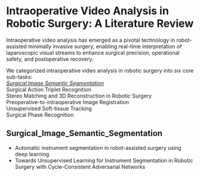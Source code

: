 # Intraoperative Video Analysis in Robotic Surgery: A Literature Review 

Intraoperative video analysis has emerged as a pivotal technology in robot-assisted minimally invasive surgery, enabling real-time interpretation of laparoscopic visual streams to enhance surgical precision, operational safety, and postoperative recovery. 

We categorized intraoperative video analysis in robotic surgery into six core sub-tasks:  
*[Surgical Image Semantic Segmentation](#Surgical_Image_Semantic_Segmentation)*   
Surgical Action Triplet Recognition  
Stereo Matching and 3D Reconstruction in Robotic Surgery  
Preoperative-to-intraoperative Image Registration  
Unsupervised Soft-tissue Tracking  
Surgical Phase Recognition


## Surgical_Image_Semantic_Segmentation  
- Automatic instrument segmentation in robot-assisted surgery using deep learning
- Towards Unsupervised Learning for Instrument Segmentation in Robotic Surgery with Cycle-Consistent Adversarial Networks
